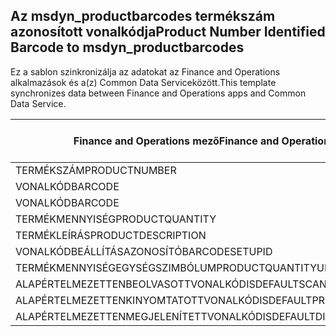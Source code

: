 ## <a name="product-number-identified-barcode-to-msdyn_productbarcodes"></a><span data-ttu-id="7317e-101">Az msdyn_productbarcodes termékszám azonosított vonalkódja</span><span class="sxs-lookup"><span data-stu-id="7317e-101">Product Number Identified Barcode to msdyn_productbarcodes</span></span>

<span data-ttu-id="7317e-102">Ez a sablon szinkronizálja az adatokat az Finance and Operations alkalmazások és a(z) Common Data Serviceközött.</span><span class="sxs-lookup"><span data-stu-id="7317e-102">This template synchronizes data between Finance and Operations apps and Common Data Service.</span></span>

<span data-ttu-id="7317e-103">Finance and Operations mező</span><span class="sxs-lookup"><span data-stu-id="7317e-103">Finance and Operations field</span></span> | <span data-ttu-id="7317e-104">Térkép típusa</span><span class="sxs-lookup"><span data-stu-id="7317e-104">Map type</span></span> | <span data-ttu-id="7317e-105">Egyéb Dynamics 365 mező</span><span class="sxs-lookup"><span data-stu-id="7317e-105">Other Dynamics 365 field</span></span> | <span data-ttu-id="7317e-106">Alapértelmezett érték</span><span class="sxs-lookup"><span data-stu-id="7317e-106">Default value</span></span>
---|---|---|---
<span data-ttu-id="7317e-107">TERMÉKSZÁM</span><span class="sxs-lookup"><span data-stu-id="7317e-107">PRODUCTNUMBER</span></span> | > | <span data-ttu-id="7317e-108">msdyn_productnumberid.msdyn_productnumber</span><span class="sxs-lookup"><span data-stu-id="7317e-108">msdyn_productnumberid.msdyn_productnumber</span></span> | 
<span data-ttu-id="7317e-109">VONALKÓD</span><span class="sxs-lookup"><span data-stu-id="7317e-109">BARCODE</span></span> | > | <span data-ttu-id="7317e-110">msdyn_name</span><span class="sxs-lookup"><span data-stu-id="7317e-110">msdyn_name</span></span> | 
<span data-ttu-id="7317e-111">VONALKÓD</span><span class="sxs-lookup"><span data-stu-id="7317e-111">BARCODE</span></span> | > | <span data-ttu-id="7317e-112">msdyn_barcode</span><span class="sxs-lookup"><span data-stu-id="7317e-112">msdyn_barcode</span></span> | 
<span data-ttu-id="7317e-113">TERMÉKMENNYISÉG</span><span class="sxs-lookup"><span data-stu-id="7317e-113">PRODUCTQUANTITY</span></span> | > | <span data-ttu-id="7317e-114">msdyn_productquantity</span><span class="sxs-lookup"><span data-stu-id="7317e-114">msdyn_productquantity</span></span> | 
<span data-ttu-id="7317e-115">TERMÉKLEÍRÁS</span><span class="sxs-lookup"><span data-stu-id="7317e-115">PRODUCTDESCRIPTION</span></span> | > | <span data-ttu-id="7317e-116">msdyn_productdescription</span><span class="sxs-lookup"><span data-stu-id="7317e-116">msdyn_productdescription</span></span> | 
<span data-ttu-id="7317e-117">VONALKÓDBEÁLLÍTÁSAZONOSÍTÓ</span><span class="sxs-lookup"><span data-stu-id="7317e-117">BARCODESETUPID</span></span> | > | <span data-ttu-id="7317e-118">msdyn_barcodesetupid</span><span class="sxs-lookup"><span data-stu-id="7317e-118">msdyn_barcodesetupid</span></span> | 
<span data-ttu-id="7317e-119">TERMÉKMENNYISÉGEGYSÉGSZIMBÓLUM</span><span class="sxs-lookup"><span data-stu-id="7317e-119">PRODUCTQUANTITYUNITSYMBOL</span></span> | > | <span data-ttu-id="7317e-120">msdyn_unitofmeasureid.msdyn_symbol</span><span class="sxs-lookup"><span data-stu-id="7317e-120">msdyn_unitofmeasureid.msdyn_symbol</span></span> | 
<span data-ttu-id="7317e-121">ALAPÉRTELMEZETTENBEOLVASOTTVONALKÓD</span><span class="sxs-lookup"><span data-stu-id="7317e-121">ISDEFAULTSCANNEDBARCODE</span></span> | >> | <span data-ttu-id="7317e-122">msdyn_isdefaultscannedbarcode</span><span class="sxs-lookup"><span data-stu-id="7317e-122">msdyn_isdefaultscannedbarcode</span></span> | 
<span data-ttu-id="7317e-123">ALAPÉRTELMEZETTENKINYOMTATOTTVONALKÓD</span><span class="sxs-lookup"><span data-stu-id="7317e-123">ISDEFAULTPRINTEDBARCODE</span></span> | >> | <span data-ttu-id="7317e-124">msdyn_isdefaultprintedbarcode</span><span class="sxs-lookup"><span data-stu-id="7317e-124">msdyn_isdefaultprintedbarcode</span></span> | 
<span data-ttu-id="7317e-125">ALAPÉRTELMEZETTENMEGJELENÍTETTVONALKÓD</span><span class="sxs-lookup"><span data-stu-id="7317e-125">ISDEFAULTDISPLAYEDBARCODE</span></span> | >> | <span data-ttu-id="7317e-126">msdyn_isdefaultdisplayedbarcode</span><span class="sxs-lookup"><span data-stu-id="7317e-126">msdyn_isdefaultdisplayedbarcode</span></span> | 
